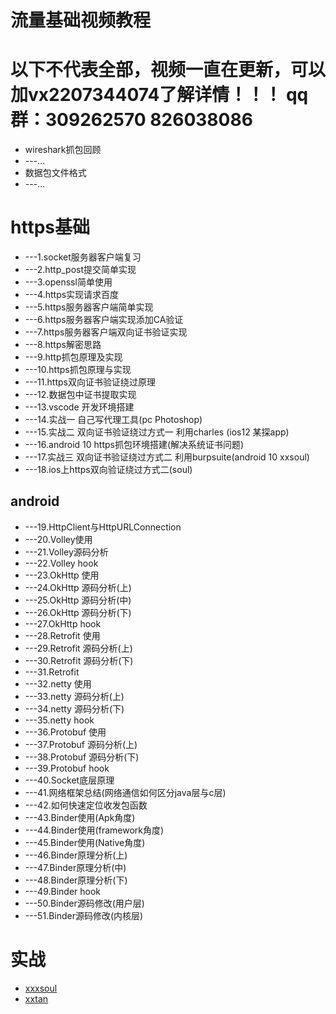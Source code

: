 # 流量基础视频教程
# 以下不代表全部，视频一直在更新，可以加vx2207344074了解详情！！！ qq群：309262570 826038086
* wireshark抓包回顾
* ---...
* 数据包文件格式
* ---...
# https基础
* ---1.socket服务器客户端复习
* ---2.http_post提交简单实现
* ---3.openssl简单使用
* ---4.https实现请求百度
* ---5.https服务器客户端简单实现
* ---6.https服务器客户端实现添加CA验证
* ---7.https服务器客户端双向证书验证实现
* ---8.https解密思路
* ---9.http抓包原理及实现
* ---10.https抓包原理与实现
* ---11.https双向证书验证绕过原理
* ---12.数据包中证书提取实现
* ---13.vscode 开发环境搭建
* ---14.实战一 自己写代理工具(pc Photoshop)
* ---15.实战二 双向证书验证绕过方式一 利用charles (ios12 某探app)
* ---16.android 10 https抓包环境搭建(解决系统证书问题)
* ---17.实战三 双向证书验证绕过方式二 利用burpsuite(android 10 xxsoul)
* ---18.ios上https双向验证绕过方式二(soul)
## android
* ---19.HttpClient与HttpURLConnection
* ---20.Volley使用
* ---21.Volley源码分析
* ---22.Volley hook
* ---23.OkHttp 使用
* ---24.OkHttp 源码分析(上)
* ---25.OkHttp 源码分析(中)
* ---26.OkHttp 源码分析(下)
* ---27.OkHttp hook
* ---28.Retrofit 使用
* ---29.Retrofit 源码分析(上)
* ---30.Retrofit 源码分析(下) 
* ---31.Retrofit 
* ---32.netty 使用
* ---33.netty 源码分析(上)
* ---34.netty 源码分析(下) 
* ---35.netty hook
* ---36.Protobuf 使用
* ---37.Protobuf 源码分析(上)
* ---38.Protobuf 源码分析(下) 
* ---39.Protobuf hook
* ---40.Socket底层原理
* ---41.网络框架总结(网络通信如何区分java层与c层)
* ---42.如何快速定位收发包函数
* ---43.Binder使用(Apk角度)
* ---44.Binder使用(framework角度)
* ---45.Binder使用(Native角度)
* ---46.Binder原理分析(上)
* ---47.Binder原理分析(中)
* ---48.Binder原理分析(下)
* ---49.Binder hook
* ---50.Binder源码修改(用户层)
* ---51.Binder源码修改(内核层)
# 实战
* [xxxsoul](https://github.com/haidragon/haidragon_study/tree/master/pages/android/soul)
* [xxtan](https://github.com/haidragon/haidragon_study/blob/master/pages/ios/tantan/readme.md)
